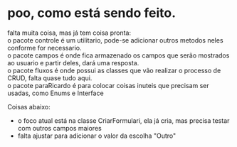 # poo, como está sendo feito.
falta muita coisa, mas já tem coisa pronta:<br>
o pacote controle é um utilitario, pode-se adicionar outros metodos neles conforme for necessario.<br>
o pacote campos é onde fica armazenado os campos que serão mostrados ao usuario e partir deles, dará uma resposta.<br>
o pacote fluxos é onde possui as classes que vão realizar o processo de CRUD, falta quase tudo aqui.<br>
o pacote paraRicardo é para colocar coisas inuteis que precisam ser usadas, como Enums e Interface<br>


Coisas abaixo:<br>
 - o foco atual está na classe CriarFormulari, ela já cria, mas precisa testar com outros campos maiores
 - falta ajustar para adicionar o valor da escolha "Outro"
